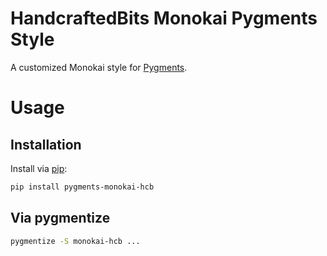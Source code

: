 # HandcraftedBits Monokai Pygments Style

A customized Monokai style for [Pygments](http://pygments.org).

# Usage

## Installation

Install via [pip](https://pypi.python.org/pypi):

```bash
pip install pygments-monokai-hcb
```

## Via pygmentize

```bash
pygmentize -S monokai-hcb ...
```
